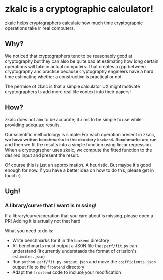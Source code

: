 # zkalc is a cryptographic calculator!

zkalc helps cryptographers calculate how much time cryptographic operations take in real computers.

## Why?

We noticed that cryptographers tend to be reasonably good at cryptography but they can also be quite bad at estimating how long certain operations will take in actual computers. That creates a gap between cryptography and practice because cryptography engineers have a hard time estimating whether a construction is practical or not.

The permise of zkalc is that a simple calculator UX might motivate cryptographers to add more real life context into their papers!

## How?

zkalc does not aim to be accurate; it aims to be simple to use while providing adequate results.

Our scientific methodology is simple: For each operation present in zkalc, we have written benchmarks in the directory
`backend`. Benchmarks are run and then we fit the results into a simple function using linear regression. When a
cryptographer uses zkalc, we compute the fitted function to the desired input and present the result.

Of course this is just an approximation. A heuristic. But maybe it's good enough for now. If you have a better idea on how to do this, please get in touch :)

## Ugh!

### A library/curve that I want is missing!

If a library/curve/operation that you care about is missing, please open a PR! Adding it is actually not that hard.

What you need to do is:
- Write benchmarks for it in the `backend` directory
- All benchmarks must output a JSON file that `perf/fit.py` can understand (it currently understands the format of criterion's `estimates.json`)
- Run `python perf/fit.py output.json` and move the `coefficients.json` output file to the `frontend` directory
- Adapt the `frontend` code to include your modification



